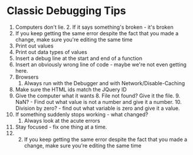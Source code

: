 # Classic Debugging Tips

1. Computers don't lie.
	2. If it says something's broken - it's broken
2. If you keep getting the same error despite the fact that you made a change,  make sure you're editing the same time
3. Print out values
4. Print out data types of values
5. Insert a debug line at the start and end of a function
6. Insert an obviously wrong line of code - maybe we're not even getting here.
7. Browsers
	1. Always run with the Debugger and with Network/Disable-Caching
8. Make sure the HTML ids match the JQuery ID
9. Give the computer what it wants
	8. File not found? Give it the file.
	9. NaN? - Find out what value is not a number and give it a number.
	10. Division by zero? - find out what variable is zero and give it a value.
10. If something suddenly stops working - what changed?
	1. Always look at the acute errors 
11. Stay focused - fix one thing at a time.
12. 2. If you keep getting the same error despite the fact that you made a change,  make sure you're editing the same time

<!--stackedit_data:
eyJoaXN0b3J5IjpbMTUyNDgyMjk5Nyw5MTY1NjQ3MDEsMjE0MT
AyOTIyMiwtOTAxMzExNzYwLDE0OTU1MTgyNzEsLTE0NDcwMjA0
MTUsMTgwNTYxNjM1OF19
-->